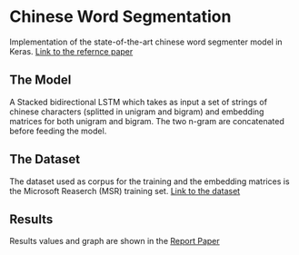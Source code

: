 # Chinese Word Segmentation

Implementation of the state-of-the-art chinese word segmenter model in Keras.
[Link to the refernce paper](https://arxiv.org/pdf/1808.06511.pdf)

## The Model
A Stacked bidirectional LSTM which takes as input a set of strings of chinese characters (splitted in unigram and bigram) and embedding matrices for both unigram and bigram. The two n-gram are concatenated before feeding the model.

## The Dataset
The dataset used as corpus for the training and the embedding matrices is the Microsoft Reaserch (MSR) training set.
[Link to the dataset](http://sighan.cs.uchicago.edu/bakeoff2005/)

## Results
Results values and graph are shown in the [Report Paper](paper.pdf)